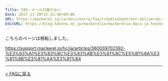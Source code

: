 ```yaml
---
Title: FAQ・メールが届かない
Date: 2017-11-20T15:15:46+09:00
URL: https://mackerel.io/ja/docs/entry/faq/troubleshoot/not-delivered-mail
EditURL: https://blog.hatena.ne.jp/mackerelio/mackerelio-docs-ja.hatenablog.mackerel.io/atom/entry/8599973812319470035
---
```


こちらのページは移転しました。

https://support.mackerel.io/hc/ja/articles/360039702392-%E3%83%A1%E3%83%BC%E3%83%AB%E3%81%8C%E5%B1%8A%E3%81%8B%E3%81%AA%E3%81%84

---

[< FAQに戻る](https://mackerel.io/ja/docs/entry/faq)
